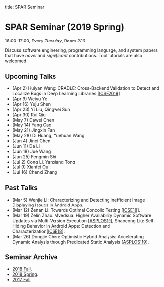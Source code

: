 title: SPAR Seminar

# SPAR Seminar (2019 Spring)

16:00-17:00, Every *Tuesday*, Room *229*

Discuss software engineering, programming language, and system papers that have *novel* and *significant* contributions. Tool tutorials are also welcomed.

## Upcoming Talks
* (Apr 2) Huiyan Wang: CRADLE: Cross-Backend Validation to Detect and Localize Bugs in Deep Learning Libraries [[ICSE2019]](https://hvpham.github.io/files/CRADLE-icse19.pdf)
* (Apr 9) Weiyu Ye
* (Apr 16) Yuju Shen
* (Apr 23) Yi Liu, Qingwei Sun
* (Apr 30) Rui Qiu
* (May 7) Dawei Chen
* (May 14) Yang Cao
* (May 21) Jingxin Fan
* (May 28) Di Huang, Yuehuan Wang
* (Jun 4) Jinci Chen
* (Jun 11) Da Li
* (Jun 18) Jue Wang
* (Jun 25) Fengmin Shi
* (Jul 2) Cong Li, Yanxiang Tong
* (Jul 9) Xianfei Ou
* (Jul 16) Chenxi Zhang

## Past Talks

* (Mar 5) Wenjie Li: Characterizing and Detecting Inefficient Image Displaying Issues in Android Apps.
* (Mar 12) Zenan Li: Towards Optimal Concolic Testing [[ICSE18]](https://dl.acm.org/citation.cfm?id=3180177).
* (Mar 19) Zelin Zhao: Mvedsua: Higher Availability Dynamic Software Updates via Multi-Version Execution [[ASPLOS19]](http://www.cs.umd.edu/~mwh/papers/mvedsua.pdf), Shaocong Liu: Self-Hiding Behavior in Android Apps: Detection and Characterization[[ICSE18]](https://dl.acm.org/citation.cfm?id=3180214).
* (Mar 26) Dongjie Chen: Optimistic Hybrid Analysis: Accelerating Dynamic Analysis through Predicated Static Analysis [[ASPLOS'19]](https://dl.acm.org/citation.cfm?doid=3173162.3177153).

## Seminar Archive

* [2018 Fall](2018fall).
* [2018 Spring](2018spring).
* [2017 Fall](2017fall).
